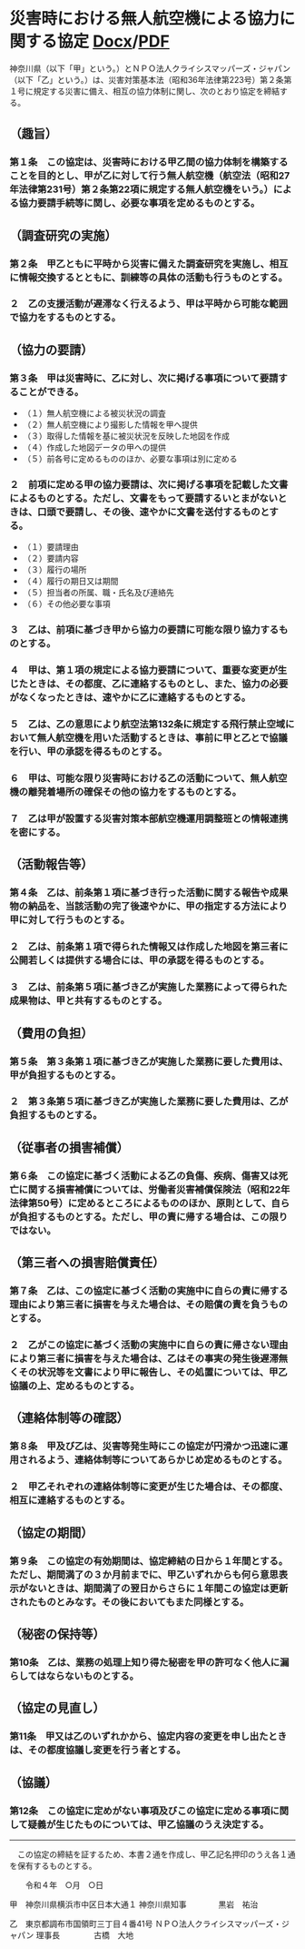 # 災害時における無人航空機による協力に関する協定 [Docx](https://github.com/crisismappersjapan/agreement4dronebird_CMJxLGOV/raw/master/Kanagawa_prefecture/agreement4dronebird_CMJxKanagawaPref.docx)/[PDF](https://github.com/crisismappersjapan/agreement4dronebird_CMJxLGOV/raw/master/Kanagawa_prefecture/agreement_kanagawamodel.docx.pdf)

神奈川県（以下「甲」という。）とＮＰＯ法人クライシスマッパーズ・ジャパン（以下「乙」という。）は、災害対策基本法（昭和36年法律第223号）第２条第１号に規定する災害に備え、相互の協力体制に関し、次のとおり協定を締結する。

## （趣旨）
### 第１条　この協定は、災害時における甲乙間の協力体制を構築することを目的とし、甲が乙に対して行う無人航空機（航空法（昭和27年法律第231号）第２条第22項に規定する無人航空機をいう。）による協力要請手続等に関し、必要な事項を定めるものとする。

## （調査研究の実施）
### 第２条　甲乙ともに平時から災害に備えた調査研究を実施し、相互に情報交換するとともに、訓練等の具体の活動も行うものとする。
### ２　乙の支援活動が遅滞なく行えるよう、甲は平時から可能な範囲で協力をするものとする。

## （協力の要請）
### 第３条　甲は災害時に、乙に対し、次に掲げる事項について要請することができる。 
 * （１）無人航空機による被災状況の調査
 * （２）無人航空機により撮影した情報を甲へ提供
 * （３）取得した情報を基に被災状況を反映した地図を作成
 * （４）作成した地図データの甲への提供
 * （５）前各号に定めるもののほか、必要な事項は別に定める

### ２　前項に定める甲の協力要請は、次に掲げる事項を記載した文書によるものとする。ただし、文書をもって要請するいとまがないときは、口頭で要請し、その後、速やかに文書を送付するものとする。
 * （１）要請理由
 * （２）要請内容
 * （３）履行の場所
 * （４）履行の期日又は期間
 * （５）担当者の所属、職・氏名及び連絡先
 * （６）その他必要な事項
### ３　乙は、前項に基づき甲から協力の要請に可能な限り協力するものとする。
### ４　甲は、第１項の規定による協力要請について、重要な変更が生じたときは、その都度、乙に連絡するものとし、また、協力の必要がなくなったときは、速やかに乙に連絡するものとする。
### ５　乙は、乙の意思により航空法第132条に規定する飛行禁止空域において無人航空機を用いた活動するときは、事前に甲と乙とで協議を行い、甲の承認を得るものとする。
### ６　甲は、可能な限り災害時における乙の活動について、無人航空機の離発着場所の確保その他の協力をするものとする。
### ７　乙は甲が設置する災害対策本部航空機運用調整班との情報連携を密にする。

## （活動報告等）
### 第４条　乙は、前条第１項に基づき行った活動に関する報告や成果物の納品を、当該活動の完了後速やかに、甲の指定する方法により甲に対して行うものとする。
### ２　乙は、前条第１項で得られた情報又は作成した地図を第三者に公開若しくは提供する場合には、甲の承認を得るものとする。
### ３　乙は、前条第５項に基づき乙が実施した業務によって得られた成果物は、甲と共有するものとする。

## （費用の負担）
### 第５条　第３条第１項に基づき乙が実施した業務に要した費用は、甲が負担するものとする。
### ２　第３条第５項に基づき乙が実施した業務に要した費用は、乙が負担するものとする。

## （従事者の損害補償）
### 第６条　この協定に基づく活動による乙の負傷、疾病、傷害又は死亡に関する損害補償については、労働者災害補償保険法（昭和22年法律第50号）に定めるところによるもののほか、原則として、自らが負担するものとする。ただし、甲の責に帰する場合は、この限りではない。

## （第三者への損害賠償責任）
### 第７条　乙は、この協定に基づく活動の実施中に自らの責に帰する理由により第三者に損害を与えた場合は、その賠償の責を負うものとする。
### ２　乙がこの協定に基づく活動の実施中に自らの責に帰さない理由により第三者に損害を与えた場合は、乙はその事実の発生後遅滞無くその状況等を文書により甲に報告し、その処置については、甲乙協議の上、定めるものとする。

## （連絡体制等の確認）
### 第８条　甲及び乙は、災害等発生時にこの協定が円滑かつ迅速に運用されるよう、連絡体制等についてあらかじめ定めるものとする。
### ２　甲乙それぞれの連絡体制等に変更が生じた場合は、その都度、相互に連絡するものとする。

## （協定の期間）
### 第９条　この協定の有効期間は、協定締結の日から１年間とする。ただし、期間満了の３か月前までに、甲乙いずれからも何ら意思表示がないときは、期間満了の翌日からさらに１年間この協定は更新されたものとみなす。その後においてもまた同様とする。

## （秘密の保持等）
### 第10条　乙は、業務の処理上知り得た秘密を甲の許可なく他人に漏らしてはならないものとする。

## （協定の見直し）
### 第11条　甲又は乙のいずれかから、協定内容の変更を申し出たときは、その都度協議し変更を行う者とする。

## （協議）
### 第12条　この協定に定めがない事項及びこの協定に定める事項に関して疑義が生じたものについては、甲乙協議のうえ決定する。

---

　この協定の締結を証するため、本書２通を作成し、甲乙記名押印のうえ各１通を保有するものとする。

　　令和４年　○月　○日


甲　神奈川県横浜市中区日本大通１
神奈川県知事　　　　黒岩　祐治


乙　東京都調布市国領町三丁目４番41号
ＮＰＯ法人クライシスマッパーズ・ジャパン
理事長　　　　      古橋　大地


